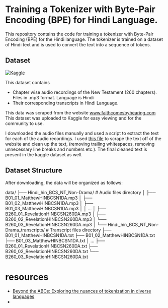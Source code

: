 # Training a Tokenizer with Byte-Pair Encoding (BPE) for Hindi Language.

This repository contains the code for training a tokenizer with Byte-Pair Encoding (BPE) for the Hindi language. The tokenizer is trained on a dataset of Hindi text and is used to convert the text into a sequence of tokens.

## Dataset 
[![Kaggle](https://img.shields.io/badge/Kaggle-20BEFF?style=for-the-badge&logo=Kaggle&logoColor=white)](https://www.kaggle.com/datasets/nishantbhansali/new-testament-readings-in-hindi-260-chapters)

This dataset contains 
- Chapter wise audio recordings of the New Testament (260 chapters). Files in .mp3 format. Language is Hindi
- Their corresponding transcripts in Hindi Language.

This data was scraped from the website www.faithcomesbyhearing.com
This dataset was uploaded to Kaggle for easy viewing and for the community to use.

I downloaded the audio files manually and used a script to extract the text for each of the audio recordings. I used [this file](https://github.com/nishantb06/sarvam/blob/main/part2/scraping_final.ipynb) to scrape the text off of the website and clean  up the text, (removing trailing whitespaces, removing unnecessary line breaks and numbers etc.). The final cleaned text is present in the kaggle dataset as well. 

## Dataset Structure

After downloading, the data will be organized as follows:

data/
├── Hindi_hin_BCS_NT_Non-Drama/ # Audio files directory
│ ├── B01_01_MatthewHINBCSN1DA.mp3
│ ├── B01_02_MatthewHINBCSN1DA.mp3
│ ├── B01_03_MatthewHINBCSN1DA.mp3
│ │ ...
│ ├── B260_01_RevelationHINBCSN260DA.mp3
│ ├── B260_02_RevelationHINBCSN260DA.mp3
│ └── B260_03_RevelationHINBCSN260DA.mp3
│
└── Hindi_hin_BCS_NT_Non-Drama_transcripts/ # Transcript files directory
├── B01_01_MatthewHINBCSN1DA.txt
├── B01_02_MatthewHINBCSN1DA.txt
├── B01_03_MatthewHINBCSN1DA.txt
│ ...
├── B260_01_RevelationHINBCSN260DA.txt
├── B260_02_RevelationHINBCSN260DA.txt
└── B260_03_RevelationHINBCSN260DA.txt

# resources
- [Beyond the ABCs: Exploring the nuances of tokenization in diverse languages](https://www.icodeformybhasa.com/p/beyond-the-abcs-exploring-the-nuances)
- 